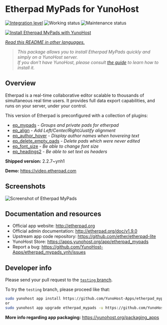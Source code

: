 <!--
N.B.: This README was automatically generated by <https://github.com/YunoHost/apps/tree/master/tools/readme_generator>
It shall NOT be edited by hand.
-->

# Etherpad MyPads for YunoHost

[![Integration level](https://apps.yunohost.org/badge/integration/etherpad_mypads)](https://ci-apps.yunohost.org/ci/apps/etherpad_mypads/)
![Working status](https://apps.yunohost.org/badge/state/etherpad_mypads)
![Maintenance status](https://apps.yunohost.org/badge/maintained/etherpad_mypads)

[![Install Etherpad MyPads with YunoHost](https://install-app.yunohost.org/install-with-yunohost.svg)](https://install-app.yunohost.org/?app=etherpad_mypads)

*[Read this README in other languages.](./ALL_README.md)*

> *This package allows you to install Etherpad MyPads quickly and simply on a YunoHost server.*  
> *If you don't have YunoHost, please consult [the guide](https://yunohost.org/install) to learn how to install it.*

## Overview

Etherpad is a real-time collaborative editor scalable to thousands of simultaneous real time users. It provides full data export capabilities, and runs on your server, under your control.

This version of Etherpad is preconfigured with a collection of plugins: 

- [ep_mypads](https://www.npmjs.com/package/ep_mypads) - *Groups and private pads for etherpad*
- [ep_align](https://www.npmjs.com/package/ep_align) - *Add Left/Center/Right/Justify alignment*
- [ep_author_hover](https://www.npmjs.com/package/ep_author_hover) - *Display author names when hovereing text*
- [ep_delete_empty_pads](https://www.npmjs.com/package/ep_delete_empty_pads) - *Delete pads which were never edited*
- [ep_font_size](https://www.npmjs.com/package/ep_font_size) - *Be able to change font size*
- [ep_headings2](https://www.npmjs.com/package/ep_headings2) - *Be able to set text as headers*



**Shipped version:** 2.2.7~ynh1

**Demo:** <https://video.etherpad.com>

## Screenshots

![Screenshot of Etherpad MyPads](./doc/screenshots/etherpad_demo.gif)

## Documentation and resources

- Official app website: <http://etherpad.org>
- Official admin documentation: <http://etherpad.org/doc/v1.9.0>
- Upstream app code repository: <https://github.com/ether/etherpad-lite>
- YunoHost Store: <https://apps.yunohost.org/app/etherpad_mypads>
- Report a bug: <https://github.com/YunoHost-Apps/etherpad_mypads_ynh/issues>

## Developer info

Please send your pull request to the [`testing` branch](https://github.com/YunoHost-Apps/etherpad_mypads_ynh/tree/testing).

To try the `testing` branch, please proceed like that:

```bash
sudo yunohost app install https://github.com/YunoHost-Apps/etherpad_mypads_ynh/tree/testing --debug
or
sudo yunohost app upgrade etherpad_mypads -u https://github.com/YunoHost-Apps/etherpad_mypads_ynh/tree/testing --debug
```

**More info regarding app packaging:** <https://yunohost.org/packaging_apps>
